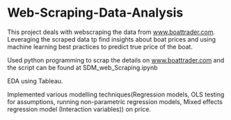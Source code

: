 # Web-Scraping-Data-Analysis
This project deals with webscraping the data from www.boattrader.com. Leveraging the scraped data tp find insights about boat prices and using machine learning best practices to predict true price of the boat.

Used python programming to scrap the details on www.boattrader.com and the script can be found at SDM_web_Scraping.ipynb

EDA using Tableau.

Implemented various modelling techniques(Regression models, OLS testing for assumptions, running non-parametric regression models, Mixed effects regression model (Interaction variables)) on price. 
